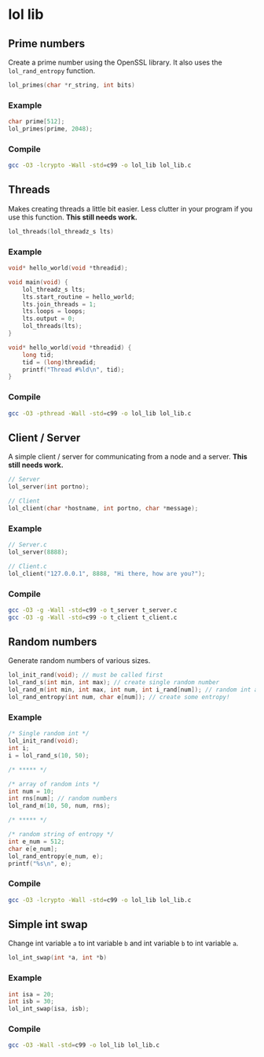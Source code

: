 # lol lib

## Prime numbers

Create a prime number using the OpenSSL library. It also uses the `lol_rand_entropy` function.


```c
lol_primes(char *r_string, int bits)
```

### Example

```c
char prime[512];
lol_primes(prime, 2048);
```
### Compile

```bash
gcc -O3 -lcrypto -Wall -std=c99 -o lol_lib lol_lib.c
```

## Threads

Makes creating threads a little bit easier. Less clutter in your program if you use this function. **This still needs work.**

```c
lol_threads(lol_threadz_s lts)
```

### Example

```c
void* hello_world(void *threadid);

void main(void) {
    lol_threadz_s lts;
    lts.start_routine = hello_world;
    lts.join_threads = 1;
    lts.loops = loops;
    lts.output = 0;
    lol_threads(lts);
}

void* hello_world(void *threadid) {
    long tid;
    tid = (long)threadid;
    printf("Thread #%ld\n", tid);
}
```

### Compile

```bash
gcc -O3 -pthread -Wall -std=c99 -o lol_lib lol_lib.c
```

## Client / Server

A simple client / server for communicating from a node and a server. **This still needs work.**

```c
// Server
lol_server(int portno);

// Client
lol_client(char *hostname, int portno, char *message);
```

### Example

```c
// Server.c
lol_server(8888);

// Client.c
lol_client("127.0.0.1", 8888, "Hi there, how are you?");
```

### Compile

```bash
gcc -O3 -g -Wall -std=c99 -o t_server t_server.c
gcc -O3 -g -Wall -std=c99 -o t_client t_client.c
```

## Random numbers

Generate random numbers of various sizes.

```c
lol_init_rand(void); // must be called first
lol_rand_s(int min, int max); // create single random number
lol_rand_m(int min, int max, int num, int i_rand[num]); // random int array
lol_rand_entropy(int num, char e[num]); // create some entropy!
```

### Example

```c
/* Single random int */
lol_init_rand(void);
int i;
i = lol_rand_s(10, 50);

/* ***** */

/* array of random ints */
int num = 10;
int rns[num]; // random numbers
lol_rand_m(10, 50, num, rns);

/* ***** */

/* random string of entropy */
int e_num = 512;
char e[e_num];
lol_rand_entropy(e_num, e);
printf("%s\n", e);
```

### Compile

```bash
gcc -O3 -lcrypto -Wall -std=c99 -o lol_lib lol_lib.c
```

## Simple int swap

Change int variable `a` to int variable `b` and int variable `b` to int variable `a`.

```c
lol_int_swap(int *a, int *b)
```

### Example

```c
int isa = 20;
int isb = 30;
lol_int_swap(isa, isb);
```

### Compile

```bash
gcc -O3 -Wall -std=c99 -o lol_lib lol_lib.c
```
